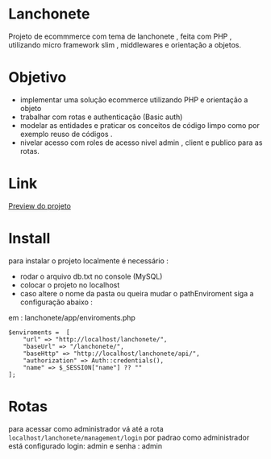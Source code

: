 # Lanchonete
Projeto de ecommmerce com tema de lanchonete , feita com PHP , utilizando micro framework slim , middlewares e orientação a objetos.

# Objetivo

* implementar uma solução ecommerce utilizando PHP e orientação a objeto
* trabalhar com rotas e authenticação (Basic auth) 
* modelar as entidades e praticar os conceitos de código limpo como por exemplo reuso de códigos .
* nivelar acesso com roles de acesso nivel admin , client  e publico para as rotas.

# Link

<a href="https://aplicativotech.com.br/arquivos/lanchonete/">Preview do projeto </a> 

# Install
para instalar o projeto localmente é necessário : 

* rodar o arquivo db.txt no console (MySQL)
* colocar o projeto no localhost
* caso altere o nome da pasta ou queira mudar o pathEnviroment siga a configuração abaixo :

em :
lanchonete/app/enviroments.php

```
$enviroments =  [
    "url" => "http://localhost/lanchonete/",
    "baseUrl" => "/lanchonete/",
    "baseHttp" => "http://localhost/lanchonete/api/",
    "authorization" => Auth::credentials(),
    "name" => $_SESSION["name"] ?? ""
];
```

# Rotas

para acessar como administrador vá até a rota `localhost/lanchonete/management/login`
por padrao como administrador está configurado login: admin e senha : admin


